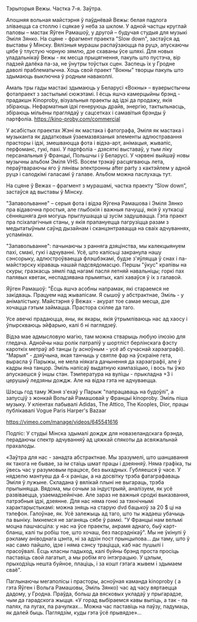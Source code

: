 Тэрыторыя Вежы. Частка 7-я. Заўтра.

Апошняя вольная майстэрня ў паўднёвай Вежы: белая падлога зліваецца са столлю і сцякае ў неба за шклом. У адной частцы круглай паловы – мастак Яўген Рамашоў, у другой – будучая студыя для музыкі Эміля Зянко. На сцяне - фрагмент праекта "Slow down", застаўся ад выставы ў Мінску. Вялізныя мурашы распаўзаюцца па руцэ, апускаючы цябе ў тлустую чорную зямлю, дзе схаваны ўсе шляхі.
Для новых уладальнікаў Вежы - як месца прыцягнення, пакуль што пустэча, вір падзей далёка па-за, не ўнутры тоўстых сцен. Заспець іх у Гродне даволі праблематычна. Хоць свой праект "Вокны" творцы пакуль што здымаюць выключна ў родным наваколлі.

Амаль тры гады мастакі здымаюць у Беларусі «Вокны» – вуаерыстычны фотапраект з застылымі сюжэтамі.
І ёсць яшчэ камерцыйны брэнд - прадакшн Kinoproby, візуальныя праекты ад ідэі да продажу, якія збіраюць. Нефарматныя ідэі генеруюць драйв, энергію, тактыльнасць, збіраюць мільёны праглядаў у сацсетках і самавітыя брэнды ў партфоліа.
https://kino-proby.com/commercial

У асабістых праектах Жэні як мастака і фатографа, Эміля як мастака і музыканта як дадатковыя ўзаемазвязаныя элементы адлюстравання прасторы і ідэі, змешваюцца фота і відэа-арт, анімацыя, жывапіс, перфоманс, гукі, пахі. У партфоліа - дзясяткі выставаў, у тым ліку персанальныя ў Францыі, Польшчы і ў Беларусі.
У чэрвені выйшаў новы музычны альбом Эміля VHS. Восем трэкаў расцягваюць лета, пераўтвараючы яго ў лянівы электронны after party з кактэйлем у адной руцэ і салодкімі галасамі ў галаве. Альбом можна паслухаць тут.

На сцяне ў Вежах – фрагмент з мурашамі, частка праекту “Slow down”, застаўся ад выставы ў Мінску.

"Запавольванне" – серыя фота і відэа Яўгена Рамашова і Эміля Зянко пра відавочна простыя, але глыбокія і важныя пачуцці, якія ў хуткасці сённяшняга дня могуць прыглушацца ці зусім задушвацца. Гэта праект пра псіхалагічныя станы, у якія прапануецца пагрузіцца разам з медытатыўным саўнд дызайнам і сканцэнтравацца на сваіх адчуваннях, успамінах.

"Запавольванне": пачынаючы з ранняга дзяцінства, мы калекцыянуем пахі, смакі, гукі і адчуванні. Усё, што калісьці закранула нашу сэнсорыку, адлюстроўваецца флэшбэкамі, будзе з'яўляцца ў снах і па-майстэрску кіраваць нашай падсвядомасцю.
Першы "ўкус" крапівы на скуры; гразкасць зямлі пад нагамі пасля летняй навальніцы; горкі пах палявых кветак, неспадзявана прымятых, калі хаваўся ў іх з галавой.

Яўген Рамашоў: "Ёсць яшчэ асобны напрамак, які стараемся не закідваць. Працуем над жывапісам. Я сышоў у абстрактнае, Эміль - у анімалістыку. Майстэрня ў Вежах - акурат тое самае месца, дзе хочацца гэтым займацца. Прастора схіляе да таго.

Усе авечкі прадаюцца, яны, як якары, якія ўтрымліваюць нас ад хаосу і ўпырскваюць эйфарыю, калі б ні паглядзеў.

Відэа мае адмысловую магію, там можна стварыць любую ілюзію для гледача. Аднойчы наш ролік патрапіў у шортліст берлінскага фэсту кароткіх метраў аб танцы (у асноўным - усё аб сучаснай харэаграфіі).
"Марыя" - дзяўчына, якая танчыць у святле фар на ўскраіне гета, вырасла ў Парыжы, не мела ніякага дачынення да харэаграфіі, але ў кадры яна танцор. Эміль напісаў выдатную кампазіцыю, і вось ты ўжо апускаешся ў іншы стан. Тэмпература на вуліцы - прыкладна +3 і церушыў ледзяны дождж. Але на відэа гэта не адчуваецца.

Шэсць год таму Жэня з'ехаў у Парыж "папрацаваць на будоўлі", а запусціў з жонкай Вольгай Рамашовай у Францыі kinoproby. Эміль піша музыку. У кліентах пабывалі Adidas, The Attico, The Kooples, Dior, працы публікавалі Vogue Paris Harper's Bazaar

https://vimeo.com/manage/videos/645541616

Подпіс: У студыі Мінска здымалі дождж для новазеландскага брэнда, перадаючы спектр адчуванняў ад цяжкай спякоты да асвяжальнай прахалоды.

«Заўтра для нас - занадта абстрактнае. Мы зразумелі, што шанцавання як такога не бывае, за ім стаіць шмат працы і дзеянняў. Няма графіка, ты ўвесь час у разумовым працэсе, без выхадных. Губляешся ў часе. У нядзелю мантуеш да 4-х раніцы, а на досвітку трэба фатаграфаваць Эміля ў лужыне. Складана ў вялікай плыні не выгараць, трэба прыпыняцца.
Вядома, мы сочым за індустрыяй, аналізуем, як усё развіваецца, узаемадзейнічае. Але зараз не важныя сродкі выказвання, патрэбныя ідэі, дзеянне. Для нас няма гонкі за тэхнічнымі характарыстыкамі: можна зняць на старую dvd бацькоў за 20 $ ці на тэлефон. Галоўнае, як. Усё залежыць ад таго, што ты жадаеш убачыць па выніку. Імкнемся не заганяць сябе ў рамкі.
"У Францыі нам вельмі моцна пашчасціла: у нас на ўсе праекты, акрамя аднаго, быў карт-бланш, калі ты робіш тое, што хочаш, без пасрэднікаў".
Мы не ўкінулі ў рэкламу аніводнага цэнта, ні за адзін пост прынцыпова… ды таму, што ў нас само пайшло, ідзе і няма сэнсу траціцца, каб нас пушылі і прасоўвалі. Ёсць класны падыход, калі буйны брэнд проста просіць паставіць свой лагатып, а мы робім яго інтэграцыю. У цэлым, прыходзіць нешта буйное, плаціць, і за кошт гэтага жывем і здымаем сваё".

Паглынаючы мегаполісы і прасторы, асноўная каманда kinoproby ( а гэта Яўген і Вольга Рамашовы, Эміль Зянко) час ад часу вяртаецца дадому, у Гродна.
Праўда, больш да вясковых укладаў у прыгарадзе, чым да гарадскога жыцця.
«У горад выбіраемся кавы выпіць, а так - па палях, па лугах, па рачулках… Можна час паставіць на паўзу, падумаць, як далей быць. Паглядзім, куды гэта ўсё прывядзе»…

